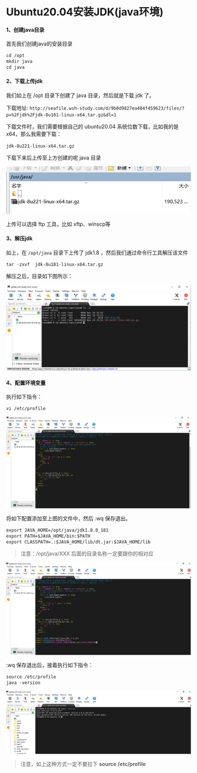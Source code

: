# Ubuntu20.04安装JDK(java环境) 

#### 1、创建java目录

首先我们创建java的安装目录

```shell
cd /opt
mkdir java
cd java
```

#### 2、下载上传jdk

我们如上在  /opt 目录下创建了 java 目录，然后就是下载 jdk 了。

下载地址: `http://seafile.wsh-study.com/d/9b0d9827ea484f459623/files/?p=%2Fjdk%2Fjdk-8u181-linux-x64.tar.gz&dl=1`

下载文件时，我们需要根据自己的 ubuntu20.04 系统位数下载，比如我的是 x64，那么我需要下载：

`jdk-8u221-linux-x64.tar.gz`

下载下来后上传至上方创建的呢 java 目录

![img](./assets/Ubuntu20.04安装JDK(java环境)/1.png)

上传可以选择 ftp 工具，比如 xftp、winscp等

#### 3、解压jdk

如上，在 `/opt/java` 目录下上传了 jdk1.8 ，然后我们通过命令行工具解压该文件

```shell
tar -zxvf  jdk-8u181-linux-x64.tar.gz
```

解压之后，目录如下图所示：

![img](./assets/Ubuntu20.04安装JDK(java环境)/2.png)

#### 4、配置环境变量

执行如下指令：

```shell
vi /etc/profile
```

![img](./assets/Ubuntu20.04安装JDK(java环境)/3.png)

将如下配置添加至上图的文件中，然后 :wq 保存退出。

```shell
export JAVA_HOME=/opt/java/jdk1.8.0_181
export PATH=$JAVA_HOME/bin:$PATH
export CLASSPATH=.:$JAVA_HOME/lib/dt.jar:$JAVA_HOME/lib
```

> 注意：/opt/java/XXX 后面的目录名称一定要跟你的相对应

![img](./assets/Ubuntu20.04安装JDK(java环境)/4.png)

:wq 保存退出后，接着执行如下指令：

```shell
source /etc/profile
java -version
```

![img](./assets/Ubuntu20.04安装JDK(java环境)/5.png)

> 注意，如上这种方式一定不要拉下 **source /etc/profile**